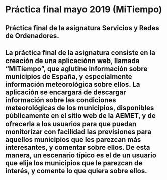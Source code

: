 # Práctica final mayo 2019 (MiTiempo)

<h2>Práctica final de la asignatura Servicios y Redes de Ordenadores.<h2>

La práctica final de la asignatura consiste en la creación de una aplicaciónn web, llamada “MiTiempo”, que aglutine información sobre municipios de España, y
especialmente información meteorológica sobre ellos. La aplicación se encargará de descargar información sobre las condiciones meteorológicas  de los municipios, disponibles públicamente en el sitio web de la AEMET, y de ofrecerla a los usuarios para que puedan monitorizar con facilidad las previsiones para aquellos municipios que les parezcan más interesantes, y comentar sobre ellos. De esta manera, un escenario típico es el de un usuario que elija los municipios que le parezcan de interés, y comente lo que quiera sobre ellos.
